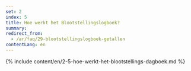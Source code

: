 ```yaml
---
set: 2
index: 5
title: Hoe werkt het Blootstellingslogboek?
summary: 
redirect_from: 
  - /ar/faq/29-blootstellingslogboek-getallen
contentLang: en
---
```

{% include content/en/2-5-hoe-werkt-het-blootstellings-dagboek.md %}
